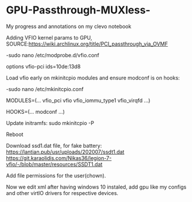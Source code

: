 # GPU-Passthrough-MUXless-
My progress and annotations on my clevo notebook

Adding VFIO kernel params to GPU, SOURCE:https://wiki.archlinux.org/title/PCI_passthrough_via_OVMF

-sudo nano /etc/modprobe.d/vfio.conf

  options vfio-pci ids=10de:13d8

Load vfio early on mkinitcpio modules and ensure modconf is on hooks:

-sudo nano /etc/mkinitcpio.conf

  MODULES=(... vfio_pci vfio vfio_iommu_type1 vfio_virqfd ...)
  
  HOOKS=(... modconf ...)

Update initramfs:
  sudo mkinitcpio -P

  Reboot
  
 Download ssd1.dat file, for fake battery: https://lantian.pub/usr/uploads/202007/ssdt1.dat  
                                           https://git.karaolidis.com/Nikas36/legion-7-vfio/-/blob/master/resources/SSDT1.dat
                                           
Add file permissions for the user(chown).                                           

Now we edit xml after having windows 10 instaled, add gpu like my configs and other virtIO drivers for respective devices.

